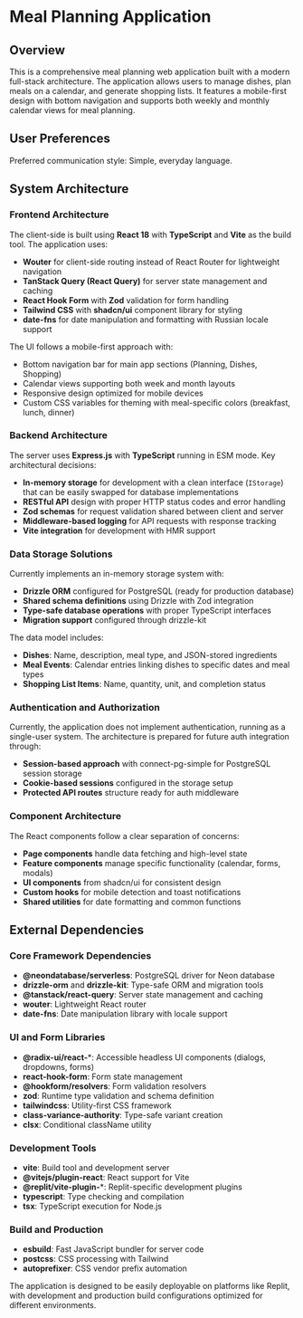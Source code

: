 # Meal Planning Application

## Overview

This is a comprehensive meal planning web application built with a modern full-stack architecture. The application allows users to manage dishes, plan meals on a calendar, and generate shopping lists. It features a mobile-first design with bottom navigation and supports both weekly and monthly calendar views for meal planning.

## User Preferences

Preferred communication style: Simple, everyday language.

## System Architecture

### Frontend Architecture
The client-side is built using **React 18** with **TypeScript** and **Vite** as the build tool. The application uses:
- **Wouter** for client-side routing instead of React Router for lightweight navigation
- **TanStack Query (React Query)** for server state management and caching
- **React Hook Form** with **Zod** validation for form handling
- **Tailwind CSS** with **shadcn/ui** component library for styling
- **date-fns** for date manipulation and formatting with Russian locale support

The UI follows a mobile-first approach with:
- Bottom navigation bar for main app sections (Planning, Dishes, Shopping)
- Calendar views supporting both week and month layouts
- Responsive design optimized for mobile devices
- Custom CSS variables for theming with meal-specific colors (breakfast, lunch, dinner)

### Backend Architecture
The server uses **Express.js** with **TypeScript** running in ESM mode. Key architectural decisions:
- **In-memory storage** for development with a clean interface (`IStorage`) that can be easily swapped for database implementations
- **RESTful API** design with proper HTTP status codes and error handling
- **Zod schemas** for request validation shared between client and server
- **Middleware-based logging** for API requests with response tracking
- **Vite integration** for development with HMR support

### Data Storage Solutions
Currently implements an in-memory storage system with:
- **Drizzle ORM** configured for PostgreSQL (ready for production database)
- **Shared schema definitions** using Drizzle with Zod integration
- **Type-safe database operations** with proper TypeScript interfaces
- **Migration support** configured through drizzle-kit

The data model includes:
- **Dishes**: Name, description, meal type, and JSON-stored ingredients
- **Meal Events**: Calendar entries linking dishes to specific dates and meal types
- **Shopping List Items**: Name, quantity, unit, and completion status

### Authentication and Authorization
Currently, the application does not implement authentication, running as a single-user system. The architecture is prepared for future auth integration through:
- **Session-based approach** with connect-pg-simple for PostgreSQL session storage
- **Cookie-based sessions** configured in the storage setup
- **Protected API routes** structure ready for auth middleware

### Component Architecture
The React components follow a clear separation of concerns:
- **Page components** handle data fetching and high-level state
- **Feature components** manage specific functionality (calendar, forms, modals)
- **UI components** from shadcn/ui for consistent design
- **Custom hooks** for mobile detection and toast notifications
- **Shared utilities** for date formatting and common functions

## External Dependencies

### Core Framework Dependencies
- **@neondatabase/serverless**: PostgreSQL driver for Neon database
- **drizzle-orm** and **drizzle-kit**: Type-safe ORM and migration tools
- **@tanstack/react-query**: Server state management and caching
- **wouter**: Lightweight React router
- **date-fns**: Date manipulation library with locale support

### UI and Form Libraries
- **@radix-ui/react-***: Accessible headless UI components (dialogs, dropdowns, forms)
- **react-hook-form**: Form state management
- **@hookform/resolvers**: Form validation resolvers
- **zod**: Runtime type validation and schema definition
- **tailwindcss**: Utility-first CSS framework
- **class-variance-authority**: Type-safe variant creation
- **clsx**: Conditional className utility

### Development Tools
- **vite**: Build tool and development server
- **@vitejs/plugin-react**: React support for Vite
- **@replit/vite-plugin-***: Replit-specific development plugins
- **typescript**: Type checking and compilation
- **tsx**: TypeScript execution for Node.js

### Build and Production
- **esbuild**: Fast JavaScript bundler for server code
- **postcss**: CSS processing with Tailwind
- **autoprefixer**: CSS vendor prefix automation

The application is designed to be easily deployable on platforms like Replit, with development and production build configurations optimized for different environments.